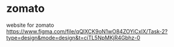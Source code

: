 # zomato
website for zomato
https://www.figma.com/file/qQlXCK9oN1wO84ZOYiCxlX/Task-2?type=design&mode=design&t=ciTL5NpMKjR4Gbhz-0
